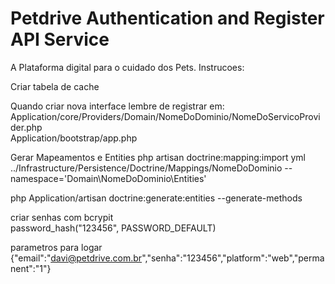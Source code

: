 # Petdrive Authentication and Register API Service

A Plataforma digital para o cuidado dos Pets.
Instrucoes: 
 
Criar tabela de cache

Quando criar nova interface lembre de registrar em:     
Application/core/Providers/Domain/NomeDoDominio/NomeDoServicoProvider.php  
Application/bootstrap/app.php
  
Gerar Mapeamentos e Entities
php artisan  doctrine:mapping:import yml ../Infrastructure/Persistence/Doctrine/Mappings/NomeDoDominio --namespace='Domain\NomeDoDominio\Entities\'

php Application/artisan doctrine:generate:entities --generate-methods  

criar senhas com bcrypit  
password_hash("123456", PASSWORD_DEFAULT)  

parametros para logar
{"email":"davi@petdrive.com.br","senha":"123456","platform":"web","permanent":"1"}
